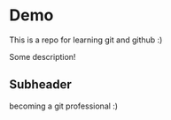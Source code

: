 # Demo

This is a repo for learning git and github :) 

Some description!


## Subheader

becoming a git professional :) 